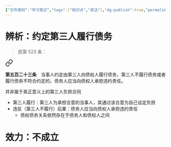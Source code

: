 ```yaml
---
{"文件类别":"学习笔记","tags":["知识点","民法"],"dg-publish":true,"permalink":"/学习笔记studyup/民法总论/第三人负担合同/","dgPassFrontmatter":true,"created":"2024-10-26T13:42:04.461+08:00","updated":"2024-10-26T13:45:43.086+08:00"}
---
```


# 辨析：约定第三人履行债务
>民第 523 条：
<div class="transclusion internal-embed is-loaded"><a class="markdown-embed-link" href="////#t523" aria-label="Open link"><svg xmlns="http://www.w3.org/2000/svg" width="24" height="24" viewBox="0 0 24 24" fill="none" stroke="currentColor" stroke-width="2" stroke-linecap="round" stroke-linejoin="round" class="svg-icon lucide-link"><path d="M10 13a5 5 0 0 0 7.54.54l3-3a5 5 0 0 0-7.07-7.07l-1.72 1.71"></path><path d="M14 11a5 5 0 0 0-7.54-.54l-3 3a5 5 0 0 0 7.07 7.07l1.71-1.71"></path></svg></a><div class="markdown-embed">



**第五百二十三条**　当事人约定由第三人向债权人履行债务，第三人不履行债务或者履行债务不符合约定的，债务人应当向债权人承担违约责任。 

</div></div>

并非属于真正意义上的第三人负担合同
- 第三人履行：第三人为承担合意的当事人，其通过该合意为自己设定负担
- 违反（第三人不履行）后果：债务人应当向债权人承担违约责任
	- 债权债务关系依然存在于债务人和债权人之间


# 效力：不成立
